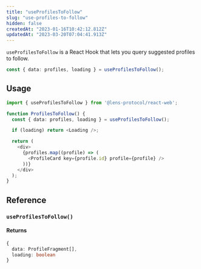 ```yaml
---
title: "useProfilesToFollow"
slug: "use-profiles-to-follow"
hidden: false
createdAt: "2023-01-16T10:42:12.812Z"
updatedAt: "2023-03-20T07:04:41.913Z"
---
```


`useProfilesToFollow` is a React Hook that lets you query suggested profiles to follow.

```typescript
const { data: profiles, loading } = useProfilesToFollow();
```

## Usage

```typescript TypeScript
import { useProfilesToFollow } from '@lens-protocol/react-web';

function ProfilesToFollow() {
  const { data: profiles, loading } = useProfilesToFollow();

  if (loading) return <Loading />;

  return (
    <div>
      {profiles.map((profile) => (
        <ProfileCard key={profile.id} profile={profile} />
      ))}
    </div>
  );
}
```

## Reference

### `useProfilesToFollow()`

#### Returns

```typescript
{
  data: ProfileFragment[],
  loading: boolean
}
```

